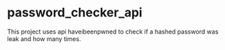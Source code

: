 # password_checker_api
This project uses api haveibeenpwned to check if a hashed password was leak and how many times. 
